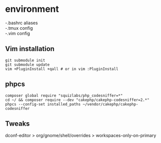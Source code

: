 # environment

-.bashrc aliases  
-.tmux config  
-.vim config  

## Vim installation
```
git submodule init
git submodule update
vim +PluginInstall +qall # or in vim :PluginInstall
```

## phpcs

```
composer global require "squizlabs/php_codesniffer=*"
cd ~/ && composer require --dev "cakephp/cakephp-codesniffer=2.*"
phpcs --config-set installed_paths ~/vendor/cakephp/cakephp-codesniffer
```
## Tweaks

dconf-editor > org/gnome/shell/overrides > workspaces-only-on-primary
